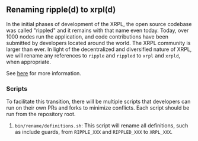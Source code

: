 ## Renaming ripple(d) to xrpl(d)

In the initial phases of development of the XRPL, the open source codebase was
called "rippled" and it remains with that name even today. Today, over 1000
nodes run the application, and code contributions have been submitted by
developers located around the world. The XRPL community is larger than ever.
In light of the decentralized and diversified nature of XRPL, we will rename any
references to `ripple` and `rippled` to `xrpl` and `xrpld`, when appropriate.

See [here](https://github.com/XRPLF/XRPL-Standards/discussions/384) for more
information.

### Scripts

To facilitate this transition, there will be multiple scripts that developers
can run on their own PRs and forks to minimize conflicts. Each script should be
run from the repository root.

1. `bin/rename/definitions.sh`: This script will rename all definitions, such
   as include guards, from `RIPPLE_XXX` and `RIPPLED_XXX` to `XRPL_XXX`.

